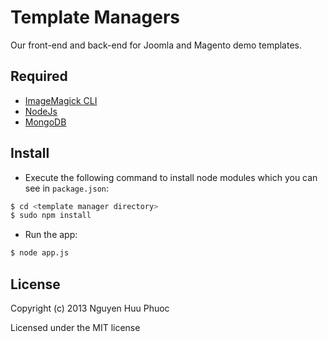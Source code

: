 Template Managers
=================

Our front-end and back-end for Joomla and Magento demo templates.

## Required

* [ImageMagick CLI](http://www.imagemagick.org)
* [NodeJs](http://nodejs.org)
* [MongoDB](http://mongodb.org)

## Install

* Execute the following command to install node modules which you can see in ```package.json```:

```bash
$ cd <template manager directory>
$ sudo npm install
```

* Run the app:

```bash
$ node app.js
```

## License

Copyright (c) 2013 Nguyen Huu Phuoc

Licensed under the MIT license
